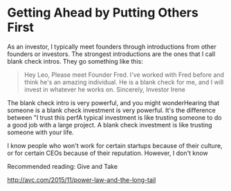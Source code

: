 


# Getting Ahead by Putting Others First

As an investor, I typically meet founders through introductions from other founders or investors. The strongest introductions are the ones that I call blank check intros. They go something like this:

> Hey Leo,
> Please meet Founder Fred. I've worked with Fred before and think he's an amazing individual. He is a blank check for me, and I will invest in whatever he works on.
> Sincerely,
> Investor Irene

The blank check intro is very powerful, and you might wonderHearing that someone is a blank check investment is very powerful. It's the difference between "I trust this perfA typical investment is like trusting someone to do a good job with a large project. A blank check investment is like trusting someone with your life. 


I know people who won't work for certain startups because of their culture, or for certain CEOs because of their reputation. However, I don't know 

Recommended reading: Give and Take

http://avc.com/2015/11/power-law-and-the-long-tail